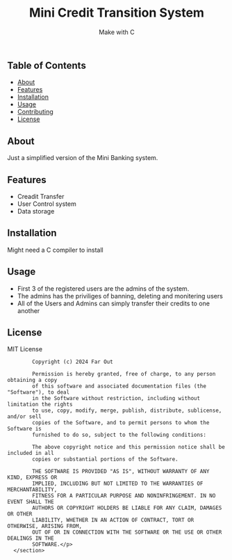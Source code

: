 <body>
  <header>
      <h1>Mini Credit Transition System</h1>
      <p>Make with C</p>
  </header>
  <div class="container">
      <div class="toc">
          <h2>Table of Contents</h2>
          <ul>
              <li><a href="#about">About</a></li>
              <li><a href="#features">Features</a></li>
              <li><a href="#installation">Installation</a></li>
              <li><a href="#usage">Usage</a></li>
              <li><a href="#contributing">Contributing</a></li>
              <li><a href="#license">License</a></li>
          </ul>
      </div>
      <section id="about">
          <h2>About</h2>
          <p>Just a simplified version of the Mini Banking system.</p>
      </section>
      <section id="features">
          <h2>Features</h2>
          <ul>
              <li>Creadit Transfer</li>
              <li>User Control system</li>
              <li>Data storage</li>
          </ul>
      </section>
      <section id="installation">
          <h2>Installation</h2>
          <p>Might need a C compiler to install</p>
      </section>
      <section id="usage">
          <h2>Usage</h2>
          <ul>
            <li>First 3 of the registered users are the admins of the system.</li>
            <li>The admins has the priviliges of banning, deleting and monitering users</li>
            <li>All of the Users and Admins can simply transfer their credits to one another</li>
        </ul>
      </section>
      <section id="license">
          <h2>License</h2>
          <p>MIT License

            Copyright (c) 2024 Far Out
            
            Permission is hereby granted, free of charge, to any person obtaining a copy
            of this software and associated documentation files (the "Software"), to deal
            in the Software without restriction, including without limitation the rights
            to use, copy, modify, merge, publish, distribute, sublicense, and/or sell
            copies of the Software, and to permit persons to whom the Software is
            furnished to do so, subject to the following conditions:
            
            The above copyright notice and this permission notice shall be included in all
            copies or substantial portions of the Software.
            
            THE SOFTWARE IS PROVIDED "AS IS", WITHOUT WARRANTY OF ANY KIND, EXPRESS OR
            IMPLIED, INCLUDING BUT NOT LIMITED TO THE WARRANTIES OF MERCHANTABILITY,
            FITNESS FOR A PARTICULAR PURPOSE AND NONINFRINGEMENT. IN NO EVENT SHALL THE
            AUTHORS OR COPYRIGHT HOLDERS BE LIABLE FOR ANY CLAIM, DAMAGES OR OTHER
            LIABILITY, WHETHER IN AN ACTION OF CONTRACT, TORT OR OTHERWISE, ARISING FROM,
            OUT OF OR IN CONNECTION WITH THE SOFTWARE OR THE USE OR OTHER DEALINGS IN THE
            SOFTWARE.</p>
      </section>
  </div>
</body>
</html>
